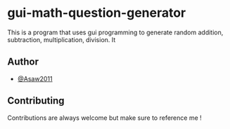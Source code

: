
# gui-math-question-generator

This is a program that uses gui programming to generate random addition, subtraction, multiplication, division. It 


## Author

- [@Asaw2011](https://www.github.com/Asaw2011)


## Contributing

Contributions are always welcome but make sure to reference me !



